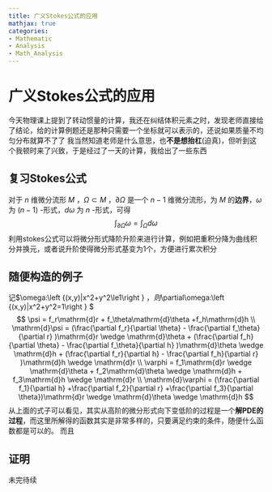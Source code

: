 ```yaml
---
title: 广义Stokes公式的应用
mathjax: true
categories:
- Mathematic
- Analysis
- Math_Analysis
---
```


# 广义Stokes公式的应用
今天物理课上提到了转动惯量的计算，我还在纠结体积元素之时，发现老师直接给了结论，给的计算例题还是那种只需要一个坐标就可以表示的，还说如果质量不均匀分布就算不了了
我当然知道老师是什么意思，也**不是想抬杠**(迫真)，但听到这个我顿时来了兴致，于是经过了一天的计算，我给出了一些东西
<!--more-->

## 复习Stokes公式
对于 $n$ 维微分流形 $M$ ，$\Omega\subset M$ ，$\partial\Omega$ 是一个 $n-1$ 维微分流形，为 $M$ 的**边界**，$\omega$ 为 $(n-1)$ -形式，$d\omega$ 为 $n$ -形式，可得
$$\int_{\partial \Omega}\omega=\int_{\Omega}d\omega$$
利用stokes公式可以将微分形式降阶升阶来进行计算，例如把重积分降为曲线积分并换元，或者说升阶使得微分形式基变为1个，方便进行累次积分

## 随便构造的例子
记$\omega:\left \{(x,y)|x^2+y^2\le1\right \} $，则$\partial\omega:\left \{(x,y)|x^2+y^2=1\right \} $
$$
\psi = f_r\mathrm{d}r + f_\theta\mathrm{d}\theta +f_h\mathrm{d}h \\
\mathrm{d}\psi = (\frac{\partial f_r}{\partial \theta} - \frac{\partial f_\theta}{\partial r} )\mathrm{d}r \wedge \mathrm{d}\theta + (\frac{\partial f_h}{\partial \theta} - \frac{\partial f_\theta}{\partial h} )\mathrm{d}\theta \wedge \mathrm{d}h + (\frac{\partial f_r}{\partial h} - \frac{\partial f_h}{\partial r} )\mathrm{d}h \wedge \mathrm{d}r \\
\varphi  = f_1\mathrm{d}r \wedge \mathrm{d}\theta + f_2\mathrm{d}\theta \wedge \mathrm{d}h + f_3\mathrm{d}h \wedge \mathrm{d}r \\
\mathrm{d}\varphi = (\frac{\partial f_1}{\partial h} +\frac{\partial f_2}{\partial r} +\frac{\partial f_3}{\partial \theta})\mathrm{d}r \wedge \mathrm{d}\theta \wedge \mathrm{d}h
$$
从上面的式子可以看见，其实从高阶的微分形式向下变低阶的过程是一个**解PDE的过程**，而这里所解得的函数其实是非常多样的，只要满足约束的条件，随便什么函数都是可以的。
而且

## 证明
未完待续